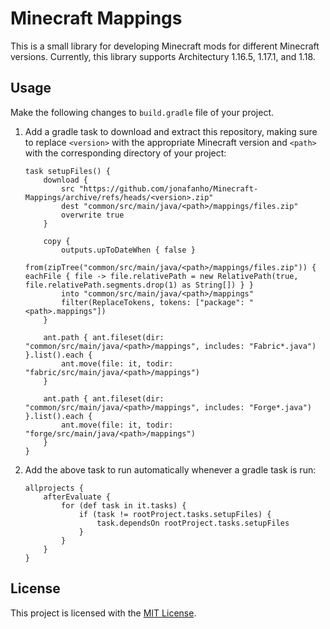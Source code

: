 # Minecraft Mappings

This is a small library for developing Minecraft mods for different Minecraft versions. Currently, this library supports Architectury 1.16.5, 1.17.1, and 1.18.

## Usage

Make the following changes to `build.gradle` file of your project.

1. Add a gradle task to download and extract this repository, making sure to replace `<version>` with the appropriate Minecraft version and `<path>` with the corresponding directory of your project:

   ```
   task setupFiles() {
       download {
           src "https://github.com/jonafanho/Minecraft-Mappings/archive/refs/heads/<version>.zip"
           dest "common/src/main/java/<path>/mappings/files.zip"
           overwrite true
       }
   
       copy {
           outputs.upToDateWhen { false }
           from(zipTree("common/src/main/java/<path>/mappings/files.zip")) { eachFile { file -> file.relativePath = new RelativePath(true, file.relativePath.segments.drop(1) as String[]) } }
           into "common/src/main/java/<path>/mappings"
           filter(ReplaceTokens, tokens: ["package": "<path>.mappings"])
       }

       ant.path { ant.fileset(dir: "common/src/main/java/<path>/mappings", includes: "Fabric*.java") }.list().each {
           ant.move(file: it, todir: "fabric/src/main/java/<path>/mappings")
       }

       ant.path { ant.fileset(dir: "common/src/main/java/<path>/mappings", includes: "Forge*.java") }.list().each {
           ant.move(file: it, todir: "forge/src/main/java/<path>/mappings")
       }
   }
   ```

1. Add the above task to run automatically whenever a gradle task is run:

   ```
   allprojects {
       afterEvaluate {
           for (def task in it.tasks) {
               if (task != rootProject.tasks.setupFiles) {
                   task.dependsOn rootProject.tasks.setupFiles
               }
           }
       }
   }
   ```

## License

This project is licensed with the [MIT License](https://opensource.org/licenses/MIT).

